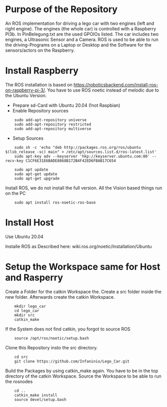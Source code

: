 # Purpose of the Repository
An ROS implementation for driving a lego car with two engines (left and right engine). The engines (the whole car) is controlled with a Raspberry PI3b. In PinBelegung.txt are the used GPOIOs listed. The car includes two engines, a Ultrasonic Sensor and a Camera. ROS is used to be able to run the driving-Programs on a Laptop or Desktop and the Software for the sensors/actors on the Raspberry. 

# Install Raspberry
The ROS installation is based on https://roboticsbackend.com/install-ros-on-raspberry-pi-3/. You have to use ROS noetic instead of melodic due to the Ubuntu Version.
- Prepare sd-Card with Ubuntu 20.04 (!not Raspbian)
- Enable Repository sources
```shell
    sudo add-apt-repository universe
    sudo add-apt-repository restricted
    sudo add-apt-repository multiverse
```
- Setup Sources
```shell
    sudo sh -c 'echo "deb http://packages.ros.org/ros/ubuntu $(lsb_release -sc) main" > /etc/apt/sources.list.d/ros-latest.list'
    sudo apt-key adv --keyserver 'hkp://keyserver.ubuntu.com:80' --recv-key C1CF6E31E6BADE8868B172B4F42ED6FBAB17C654
```
```shell
    sudo apt update
    sudo apt-get update
    sudo apt-get upgrade
```
Install ROS, we do not install the full version. All the Vision based things run on the PC
```shell
    sudo apt install ros-noetic-ros-base
```



# Install Host
Use Ubuntu 20.04

Installe ROS as Described here: wiki.ros.org/noetic/Installation/Ubuntu




# Setup the Workspace same for Host and Rasperry
Create a Folder for the catkin Workspace the. Create a src folder inside the new folder. Afterwards create the catkin Workspace. 
```shell
    mkdir lego_car
    cd lego_car
    mkdir src
    catkin_make
```

If the System does not find catkin, you forgot to source ROS 
```shell
    source /opt/ros/noetic/setup.bash
```

Clone this Repository insto the src directory.

```shell
    cd src
    git clone https://github.com/Infaninio/Lego_Car.git
```

Build the Packages by using catkin_make again. You have to be in the top directory of the catkin Workspace. Source the Workspace to be able to run the rosnodes
```shell 
    cd ..
    catkin_make install
    source devel/setup.bash
```
